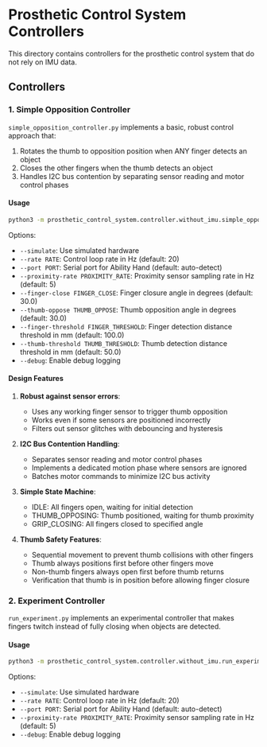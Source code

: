# Prosthetic Control System Controllers

This directory contains controllers for the prosthetic control system that do not rely on IMU data.

## Controllers

### 1. Simple Opposition Controller

`simple_opposition_controller.py` implements a basic, robust control approach that:

1. Rotates the thumb to opposition position when ANY finger detects an object
2. Closes the other fingers when the thumb detects an object
3. Handles I2C bus contention by separating sensor reading and motor control phases

#### Usage

```bash
python3 -m prosthetic_control_system.controller.without_imu.simple_opposition_controller [options]
```

Options:
- `--simulate`: Use simulated hardware
- `--rate RATE`: Control loop rate in Hz (default: 20)
- `--port PORT`: Serial port for Ability Hand (default: auto-detect)
- `--proximity-rate PROXIMITY_RATE`: Proximity sensor sampling rate in Hz (default: 5)
- `--finger-close FINGER_CLOSE`: Finger closure angle in degrees (default: 30.0)
- `--thumb-oppose THUMB_OPPOSE`: Thumb opposition angle in degrees (default: 30.0)
- `--finger-threshold FINGER_THRESHOLD`: Finger detection distance threshold in mm (default: 100.0)
- `--thumb-threshold THUMB_THRESHOLD`: Thumb detection distance threshold in mm (default: 50.0)
- `--debug`: Enable debug logging

#### Design Features

1. **Robust against sensor errors**:
   - Uses any working finger sensor to trigger thumb opposition
   - Works even if some sensors are positioned incorrectly
   - Filters out sensor glitches with debouncing and hysteresis

2. **I2C Bus Contention Handling**:
   - Separates sensor reading and motor control phases
   - Implements a dedicated motion phase where sensors are ignored
   - Batches motor commands to minimize I2C bus activity

3. **Simple State Machine**:
   - IDLE: All fingers open, waiting for initial detection
   - THUMB_OPPOSING: Thumb positioned, waiting for thumb proximity
   - GRIP_CLOSING: All fingers closed to specified angle

4. **Thumb Safety Features**:
   - Sequential movement to prevent thumb collisions with other fingers
   - Thumb always positions first before other fingers move
   - Non-thumb fingers always open first before thumb returns
   - Verification that thumb is in position before allowing finger closure

### 2. Experiment Controller

`run_experiment.py` implements an experimental controller that makes fingers twitch instead of fully closing when objects are detected.

#### Usage

```bash
python3 -m prosthetic_control_system.controller.without_imu.run_experiment [options]
```

Options:
- `--simulate`: Use simulated hardware
- `--rate RATE`: Control loop rate in Hz (default: 20)
- `--port PORT`: Serial port for Ability Hand (default: auto-detect)
- `--proximity-rate PROXIMITY_RATE`: Proximity sensor sampling rate in Hz (default: 5)
- `--debug`: Enable debug logging